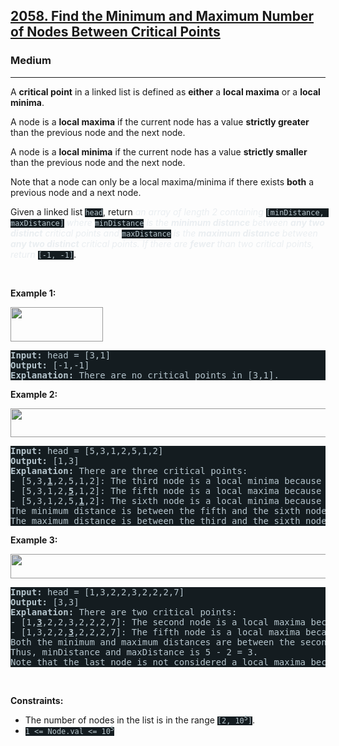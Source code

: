 <h2><a href="https://leetcode.com/problems/find-the-minimum-and-maximum-number-of-nodes-between-critical-points/">2058. Find the Minimum and Maximum Number of Nodes Between Critical Points</a></h2><h3>Medium</h3><hr><div style="border-color: rgb(91, 119, 134) !important;"><p style="border-color: rgb(91, 119, 134) !important;">A <strong style="border-color: rgb(91, 119, 134) !important;">critical point</strong> in a linked list is defined as <strong style="border-color: rgb(91, 119, 134) !important;">either</strong> a <strong style="border-color: rgb(91, 119, 134) !important;">local maxima</strong> or a <strong style="border-color: rgb(91, 119, 134) !important;">local minima</strong>.</p>

<p style="border-color: rgb(91, 119, 134) !important;">A node is a <strong style="border-color: rgb(91, 119, 134) !important;">local maxima</strong> if the current node has a value <strong style="border-color: rgb(91, 119, 134) !important;">strictly greater</strong> than the previous node and the next node.</p>

<p style="border-color: rgb(91, 119, 134) !important;">A node is a <strong style="border-color: rgb(91, 119, 134) !important;">local minima</strong> if the current node has a value <strong style="border-color: rgb(91, 119, 134) !important;">strictly smaller</strong> than the previous node and the next node.</p>

<p style="border-color: rgb(91, 119, 134) !important;">Note that a node can only be a local maxima/minima if there exists <strong style="border-color: rgb(91, 119, 134) !important;">both</strong> a previous node and a next node.</p>

<p style="border-color: rgb(91, 119, 134) !important;">Given a linked list <code style="background-color: rgb(20, 28, 32) !important; color: rgb(183, 198, 205) !important; border-color: rgb(83, 109, 121) !important;">head</code>, return <em style="color: rgb(234, 238, 241) !important; border-color: rgb(91, 119, 134) !important;">an array of length 2 containing </em><code style="background-color: rgb(20, 28, 32) !important; color: rgb(183, 198, 205) !important; border-color: rgb(83, 109, 121) !important;">[minDistance, maxDistance]</code><em style="color: rgb(234, 238, 241) !important; border-color: rgb(91, 119, 134) !important;"> where </em><code style="background-color: rgb(20, 28, 32) !important; color: rgb(183, 198, 205) !important; border-color: rgb(83, 109, 121) !important;">minDistance</code><em style="color: rgb(234, 238, 241) !important; border-color: rgb(91, 119, 134) !important;"> is the <strong style="border-color: rgb(91, 119, 134) !important;">minimum distance</strong> between <strong style="border-color: rgb(91, 119, 134) !important;">any&nbsp;two distinct</strong> critical points and </em><code style="background-color: rgb(20, 28, 32) !important; color: rgb(183, 198, 205) !important; border-color: rgb(83, 109, 121) !important;">maxDistance</code><em style="color: rgb(234, 238, 241) !important; border-color: rgb(91, 119, 134) !important;"> is the <strong style="border-color: rgb(91, 119, 134) !important;">maximum distance</strong> between <strong style="border-color: rgb(91, 119, 134) !important;">any&nbsp;two distinct</strong> critical points. If there are <strong style="border-color: rgb(91, 119, 134) !important;">fewer</strong> than two critical points, return </em><code style="background-color: rgb(20, 28, 32) !important; color: rgb(183, 198, 205) !important; border-color: rgb(83, 109, 121) !important;">[-1, -1]</code>.</p>

<p style="border-color: rgb(91, 119, 134) !important;">&nbsp;</p>
<p style="border-color: rgb(91, 119, 134) !important;"><strong class="example" style="border-color: rgb(91, 119, 134) !important;">Example 1:</strong></p>
<img alt="" src="https://assets.leetcode.com/uploads/2021/10/13/a1.png" style="width: 148px; height: 55px; filter: saturate(0.9) brightness(0.8);">
<pre style="background-color: rgb(20, 28, 32) !important; color: rgb(182, 198, 206) !important; border-color: rgb(83, 109, 122) !important;"><strong style="border-color: rgb(83, 109, 122) !important;">Input:</strong> head = [3,1]
<strong style="border-color: rgb(83, 109, 122) !important;">Output:</strong> [-1,-1]
<strong style="border-color: rgb(83, 109, 122) !important;">Explanation:</strong> There are no critical points in [3,1].
</pre>

<p style="border-color: rgb(91, 119, 134) !important;"><strong class="example" style="border-color: rgb(91, 119, 134) !important;">Example 2:</strong></p>
<img alt="" src="https://assets.leetcode.com/uploads/2021/10/13/a2.png" style="width: 624px; height: 46px; filter: saturate(0.9) brightness(0.8);">
<pre style="background-color: rgb(20, 28, 32) !important; color: rgb(182, 198, 206) !important; border-color: rgb(83, 109, 122) !important;"><strong style="border-color: rgb(83, 109, 122) !important;">Input:</strong> head = [5,3,1,2,5,1,2]
<strong style="border-color: rgb(83, 109, 122) !important;">Output:</strong> [1,3]
<strong style="border-color: rgb(83, 109, 122) !important;">Explanation:</strong> There are three critical points:
- [5,3,<strong style="border-color: rgb(83, 109, 122) !important;"><u style="border-color: rgb(83, 109, 122) !important;">1</u></strong>,2,5,1,2]: The third node is a local minima because 1 is less than 3 and 2.
- [5,3,1,2,<u style="border-color: rgb(83, 109, 122) !important;"><strong style="border-color: rgb(83, 109, 122) !important;">5</strong></u>,1,2]: The fifth node is a local maxima because 5 is greater than 2 and 1.
- [5,3,1,2,5,<u style="border-color: rgb(83, 109, 122) !important;"><strong style="border-color: rgb(83, 109, 122) !important;">1</strong></u>,2]: The sixth node is a local minima because 1 is less than 5 and 2.
The minimum distance is between the fifth and the sixth node. minDistance = 6 - 5 = 1.
The maximum distance is between the third and the sixth node. maxDistance = 6 - 3 = 3.
</pre>

<p style="border-color: rgb(91, 119, 134) !important;"><strong class="example" style="border-color: rgb(91, 119, 134) !important;">Example 3:</strong></p>
<img alt="" src="https://assets.leetcode.com/uploads/2021/10/14/a5.png" style="width: 624px; height: 39px; filter: saturate(0.9) brightness(0.8);">
<pre style="background-color: rgb(20, 28, 32) !important; color: rgb(182, 198, 206) !important; border-color: rgb(83, 109, 122) !important;"><strong style="border-color: rgb(83, 109, 122) !important;">Input:</strong> head = [1,3,2,2,3,2,2,2,7]
<strong style="border-color: rgb(83, 109, 122) !important;">Output:</strong> [3,3]
<strong style="border-color: rgb(83, 109, 122) !important;">Explanation:</strong> There are two critical points:
- [1,<u style="border-color: rgb(83, 109, 122) !important;"><strong style="border-color: rgb(83, 109, 122) !important;">3</strong></u>,2,2,3,2,2,2,7]: The second node is a local maxima because 3 is greater than 1 and 2.
- [1,3,2,2,<u style="border-color: rgb(83, 109, 122) !important;"><strong style="border-color: rgb(83, 109, 122) !important;">3</strong></u>,2,2,2,7]: The fifth node is a local maxima because 3 is greater than 2 and 2.
Both the minimum and maximum distances are between the second and the fifth node.
Thus, minDistance and maxDistance is 5 - 2 = 3.
Note that the last node is not considered a local maxima because it does not have a next node.
</pre>

<p style="border-color: rgb(91, 119, 134) !important;">&nbsp;</p>
<p style="border-color: rgb(91, 119, 134) !important;"><strong style="border-color: rgb(91, 119, 134) !important;">Constraints:</strong></p>

<ul style="border-color: rgb(91, 119, 134) !important;">
	<li style="border-color: rgb(91, 119, 134) !important;">The number of nodes in the list is in the range <code style="background-color: rgb(20, 28, 32) !important; color: rgb(183, 198, 205) !important; border-color: rgb(83, 109, 121) !important;">[2, 10<sup style="border-color: rgb(83, 109, 121) !important;">5</sup>]</code>.</li>
	<li style="border-color: rgb(91, 119, 134) !important;"><code style="background-color: rgb(20, 28, 32) !important; color: rgb(183, 198, 205) !important; border-color: rgb(83, 109, 121) !important;">1 &lt;= Node.val &lt;= 10<sup style="border-color: rgb(83, 109, 121) !important;">5</sup></code></li>
</ul>
</div>